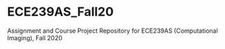 # ECE239AS_Fall20
Assignment and Course Project Repository for ECE239AS (Computational Imaging), Fall 2020
